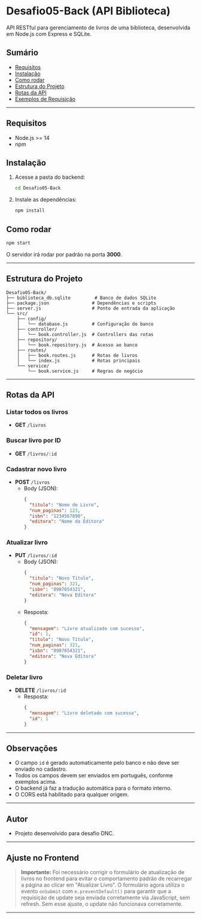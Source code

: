 # Desafio05-Back (API Biblioteca)

API RESTful para gerenciamento de livros de uma biblioteca, desenvolvida em Node.js com Express e SQLite.

## Sumário
- [Requisitos](#requisitos)
- [Instalação](#instalação)
- [Como rodar](#como-rodar)
- [Estrutura do Projeto](#estrutura-do-projeto)
- [Rotas da API](#rotas-da-api)
- [Exemplos de Requisição](#exemplos-de-requisição)

---

## Requisitos
- Node.js >= 14
- npm

## Instalação

1. Acesse a pasta do backend:
   ```bash
   cd Desafio05-Back
   ```
2. Instale as dependências:
   ```bash
   npm install
   ```

## Como rodar

```bash
npm start
```

O servidor irá rodar por padrão na porta **3000**.

---

## Estrutura do Projeto

```
Desafio05-Back/
├── biblioteca_db.sqlite         # Banco de dados SQLite
├── package.json                # Dependências e scripts
├── server.js                   # Ponto de entrada da aplicação
└── src/
    ├── config/
    │   └── database.js         # Configuração do banco
    ├── controller/
    │   └── book.controller.js  # Controllers das rotas
    ├── repository/
    │   └── book.repository.js  # Acesso ao banco
    ├── routes/
    │   ├── book.routes.js      # Rotas de livros
    │   └── index.js            # Rotas principais
    └── service/
        └── book.service.js     # Regras de negócio
```

---

## Rotas da API

### Listar todos os livros
- **GET** `/livros`

### Buscar livro por ID
- **GET** `/livros/:id`

### Cadastrar novo livro
- **POST** `/livros`
  - Body (JSON):
    ```json
    {
      "titulo": "Nome do Livro",
      "num_paginas": 123,
      "isbn": "1234567890",
      "editora": "Nome da Editora"
    }
    ```

### Atualizar livro
- **PUT** `/livros/:id`
  - Body (JSON):
    ```json
    {
      "titulo": "Novo Título",
      "num_paginas": 321,
      "isbn": "0987654321",
      "editora": "Nova Editora"
    }
    ```
  - Resposta:
    ```json
    {
      "mensagem": "Livro atualizado com sucesso",
      "id": 1,
      "titulo": "Novo Título",
      "num_paginas": 321,
      "isbn": "0987654321",
      "editora": "Nova Editora"
    }
    ```

### Deletar livro
- **DELETE** `/livros/:id`
  - Resposta:
    ```json
    {
      "mensagem": "Livro deletado com sucesso",
      "id": 1
    }
    ```

---

## Observações
- O campo `id` é gerado automaticamente pelo banco e não deve ser enviado no cadastro.
- Todos os campos devem ser enviados em português, conforme exemplos acima.
- O backend já faz a tradução automática para o formato interno.
- O CORS está habilitado para qualquer origem.

---

## Autor
- Projeto desenvolvido para desafio DNC. 

---

## Ajuste no Frontend

> **Importante:**
> Foi necessário corrigir o formulário de atualização de livros no frontend para evitar o comportamento padrão de recarregar a página ao clicar em "Atualizar Livro". O formulário agora utiliza o evento `onSubmit` com `e.preventDefault()` para garantir que a requisição de update seja enviada corretamente via JavaScript, sem refresh. Sem esse ajuste, o update não funcionava corretamente.

--- 